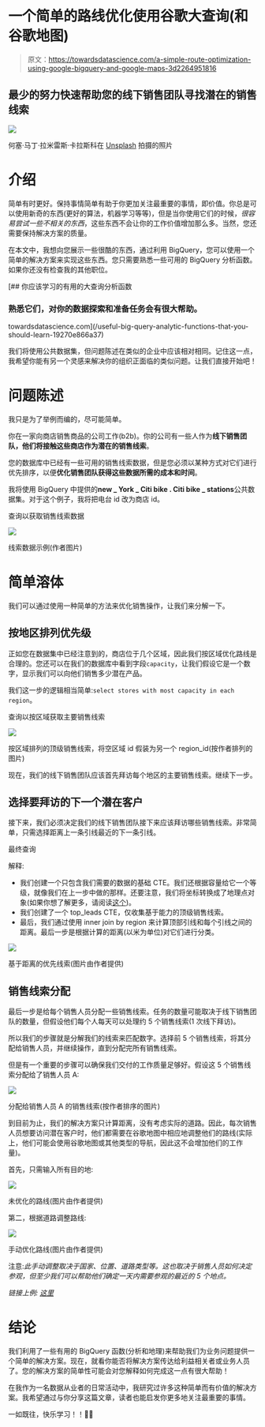 # 一个简单的路线优化使用谷歌大查询(和谷歌地图)

> 原文：<https://towardsdatascience.com/a-simple-route-optimization-using-google-bigquery-and-google-maps-3d2264951816>

## **最少的努力**快速帮助您的线下销售团队寻找潜在的销售线索

![](img/5363b923a8b598e93dae08962ec1248b.png)

何塞·马丁·拉米雷斯·卡拉斯科在 [Unsplash](https://unsplash.com?utm_source=medium&utm_medium=referral) 拍摄的照片

# 介绍

简单有时更好。保持事情简单有助于你更加关注最重要的事情，即价值。你总是可以使用新奇的东西(更好的算法，机器学习等等)，但是当你使用它们的时候，*很容易尝试一些不相关的东西*，这些东西不会让你的工作价值增加那么多。当然，您还需要保持解决方案的质量。

在本文中，我想向您展示一些很酷的东西，通过利用 BigQuery，您可以使用一个简单的解决方案来实现这些东西。您只需要熟悉一些可用的 BigQuery 分析函数。如果你还没有检查我的其他职位。

[](/useful-big-query-analytic-functions-that-you-should-learn-19270e866a37) [## 你应该学习的有用的大查询分析函数

### 熟悉它们，对你的数据探索和准备任务会有很大帮助。

towardsdatascience.com](/useful-big-query-analytic-functions-that-you-should-learn-19270e866a37) 

我们将使用公共数据集，但问题陈述在类似的企业中应该相对相同。记住这一点，我希望你能有另一个灵感来解决你的组织正面临的类似问题。让我们直接开始吧！

# 问题陈述

我只是为了举例而编的，尽可能简单。

你在一家向商店销售商品的公司工作(b2b)。你的公司有一些人作为**线下销售团队，他们将接触这些商店作为潜在的销售线索**。

您的数据库中已经有一些可用的销售线索数据，但是您必须以某种方式对它们进行优先排序，以便**优化销售团队获得这些数据所需的成本和时间**。

我将使用 BigQuery 中提供的**new _ York _ Citi bike . Citi bike _ stations**公共数据集。对于这个例子，我将把电台 id 改为商店 id。

查询以获取销售线索数据

![](img/94bf8190a98eefebf40f6cb761ee567e.png)

线索数据示例(作者图片)

# 简单溶体

我们可以通过使用一种简单的方法来优化销售操作，让我们来分解一下。

## 按地区排列优先级

正如您在数据集中已经注意到的，商店位于几个区域，因此我们按区域优化路线是合理的。您还可以在我们的数据库中看到字段`capacity`，让我们假设它是一个数字，显示我们可以向他们销售多少潜在产品。

我们这一步的逻辑相当简单:`select stores with most capacity in each region`。

查询以按区域获取主要销售线索

![](img/26c4fd4734577292de8f6ca5115e0a74.png)

按区域排列的顶级销售线索，将空区域 id 假装为另一个 region_id(按作者排列的图片)

现在，我们的线下销售团队应该首先拜访每个地区的主要销售线索。继续下一步。

## 选择要拜访的下一个潜在客户

接下来，我们必须决定我们的线下销售团队接下来应该拜访哪些销售线索。非常简单，只需选择距离上一条引线最近的下一条引线。

最终查询

解释:

*   我们创建一个只包含我们需要的数据的基础 CTE。我们还根据容量给它一个等级，就像我们在上一步中做的那样。还要注意，我们将坐标转换成了地理点对象(如果你想了解更多，请阅读[这个](https://cloud.google.com/bigquery/docs/reference/standard-sql/geography_functions#st_geogpoint))。
*   我们创建了一个 top_leads CTE，仅收集基于能力的顶级销售线索。
*   最后，我们通过使用 inner join by region 来计算顶部引线和每个引线之间的距离。最后一步是根据计算的距离(以米为单位)对它们进行分类。

![](img/713fc0f3d2f8105d314804d3bb5cfcfc.png)

基于距离的优先线索(图片由作者提供)

## 销售线索分配

最后一步是给每个销售人员分配一些销售线索。任务的数量可能取决于线下销售团队的数量，但假设他们每个人每天可以处理约 5 个销售线索(1 次线下拜访)。

所以我们的步骤就是分解我们的线索来匹配数字。选择前 5 个销售线索，将其分配给销售人员，并继续操作，直到分配完所有销售线索。

但是有一个重要的步骤可以确保我们交付的工作质量足够好。假设这 5 个销售线索分配给了销售人员 A:

![](img/23c15f09179ecd515c82318ed199da76.png)

分配给销售人员 A 的销售线索(按作者排序的图片)

到目前为止，我们的解决方案只计算距离，没有考虑实际的道路。因此，每次销售人员想要访问潜在客户时，他们都需要在谷歌地图中相应地调整他们的路线(实际上，他们可能会使用谷歌地图或其他类型的导航，因此这不会增加他们的工作量)。

首先，只需输入所有目的地:

![](img/97b2c6bc262deda8204f6ddff4a30c6f.png)

未优化的路线(图片由作者提供)

第二，根据道路调整路线:

![](img/de46ee1dbf04e3767796b3017ed72510.png)

手动优化路线(图片由作者提供)

注意:*此手动调整取决于国家、位置、道路类型等。这也取决于销售人员如何决定参观，但至少我们可以帮助他们确定一天内需要参观的最近的 5 个地点。*

*链接上例:* [*这里*](https://www.google.com/maps/dir/40.7183551982321+-74.0389144420624+/40.7195861,-74.0431175/40.7177325+-74.043845+/40.72152515+-74.046304543+/40.72165072488+-74.0428841114044+/@40.7196498,-74.0449258,17z/data=!3m1!4b1!4m19!4m18!1m3!2m2!1d-74.0389144!2d40.7183552!1m0!1m3!2m2!1d-74.043845!2d40.7177325!1m3!2m2!1d-74.0463045!2d40.7215252!1m3!2m2!1d-74.0428841!2d40.7216507!3e0)

# 结论

我们利用了一些有用的 BigQuery 函数(分析和地理)来帮助我们为业务问题提供一个简单的解决方案。现在，就看你能否将解决方案传达给利益相关者或业务人员了。您的解决方案的简单性可能会对您解释如何完成这一点有很大帮助！

在我作为一名数据从业者的日常活动中，我研究过许多这种简单而有价值的解决方案。我希望通过与你分享这篇文章，读者也能启发你更多地关注最重要的事情。

一如既往，快乐学习！！🚀🚀